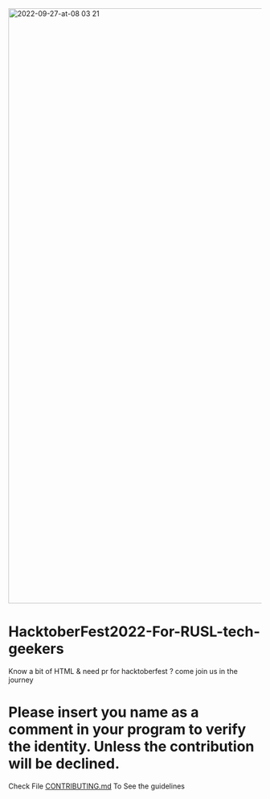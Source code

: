 <img width="1181" alt="2022-09-27-at-08 03 21" src="https://user-images.githubusercontent.com/42792876/198192305-a0c26888-5b4e-4c57-8f15-1283eebf6eb1.png">

# HacktoberFest2022-For-RUSL-tech-geekers

Know a bit of HTML & need pr for hacktoberfest ? come join us in the journey

# Please insert you name as a comment in your program to verify the identity. Unless the contribution will be declined.

Check File [CONTRIBUTING.md](https://github.com/AnushkaSamarasinghe/HacktoberFest2021-html/blob/910774318bb1c71afa1230e120e4f5947eed564d/CONTRIBUTING.md) To See the guidelines
